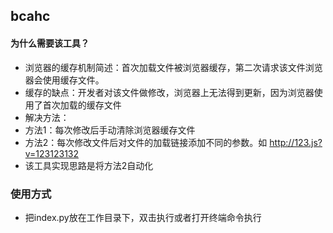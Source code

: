 ## bcahc

#### 为什么需要该工具？

+ 浏览器的缓存机制简述：首次加载文件被浏览器缓存，第二次请求该文件浏览器会使用缓存文件。
+ 缓存的缺点：开发者对该文件做修改，浏览器上无法得到更新，因为浏览器使用了首次加载的缓存文件
+ 解决方法：
+   方法1：每次修改后手动清除浏览器缓存文件
+   方法2：每次修改文件后对文件的加载链接添加不同的参数。如 http://123.js?v=123123132
+ 该工具实现思路是将方法2自动化

### 使用方式

+ 把index.py放在工作目录下，双击执行或者打开终端命令执行
